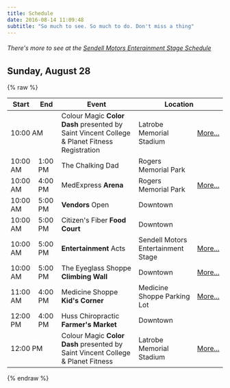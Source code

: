 ```yaml
---
title: Schedule
date: 2016-08-14 11:09:48
subtitle: "So much to see. So much to do. Don't miss a thing"
---
```




<a name="friday"></a>
<a name="saturday"></a>

###### There's more to see at the [Sendell Motors Enterainment Stage Schedule](/entertainment-schedule)

<a name="sunday"></a>

## Sunday, August 28

{% raw %}
<table class="table table-striped">
  <thead>
    <tr>
      <th>Start</th><th>End</th><th>Event</th><th colspan="2">Location</th>
    </tr>
  </thead>
  <tbody>
    <tr>
      <td colspan="2">10:00 AM</td><td>Colour Magic <strong>Color Dash</strong> presented by Saint Vincent College & Planet Fitness Registration</td><td>Latrobe Memorial Stadium</td><td><a href="/events/color-dash" class="btn btn-primary btn-xs">More...</a></td>
    </tr>
    <tr>
      <td>10:00 AM</td><td>1:00 PM</td><td>The Chalking Dad</td><td>Rogers Memorial Park</td><td></td>
    </tr>
    <tr>
      <td>10:00 AM</td><td>4:00 PM</td><td>MedExpress <strong>Arena</strong></td><td>Rogers Memorial Park</td><td><a href="/events/outdoor-arena" class="btn btn-primary btn-xs">More...</a></td>
    </tr>
    <tr>
      <td>10:00 AM</td><td>5:00 PM</td><td><strong>Vendors</strong> Open</td><td>Downtown</td><td></td>
    </tr>
    <tr>
      <td>10:00 AM</td><td>5:00 PM</td><td>Citizen's Fiber <strong>Food Court</strong></td><td>Downtown</td><td></td>
    </tr>
    <tr>
      <td>10:00 AM</td><td>5:00 PM</td><td><strong>Entertainment</strong> Acts</td><td>Sendell Motors Entertainment Stage</td><td><a href="/events/entertainment-stage/schedule/#sunday" class="btn btn-primary btn-xs">More...</a></td>
    </tr>
    <tr>
      <td>10:00 AM</td><td>5:00 PM</td><td>The Eyeglass Shoppe <strong>Climbing Wall</strong></td><td>Downtown</td><td><a href="/events/climbing-wall" class="btn btn-primary btn-xs">More...</a></td>
    </tr>
    <tr>
      <td>11:00 AM</td><td>4:00 PM</td><td>Medicine Shoppe <strong>Kid's Corner</strong></td><td>Medicine Shoppe Parking Lot</td><td><a href="/events/kids-corner" class="btn btn-primary btn-xs">More...</a></td>
    </tr>
    <tr>
      <td>12:00 PM</td><td>4:00 PM</td><td>Huss Chiropractic <strong>Farmer's Market</strong></td><td>Downtown</td><td></td>
    </tr>
    <tr>
      <td colspan="2">12:00 PM</td><td>Colour Magic <strong>Color Dash</strong> presented by Saint Vincent College & Planet Fitness</td><td>Latrobe Memorial Stadium</td><td><a href="/events/color-dash" class="btn btn-primary btn-xs">More...</a></td>
    </tr>
  </tbody>
</table>
{% endraw %}
